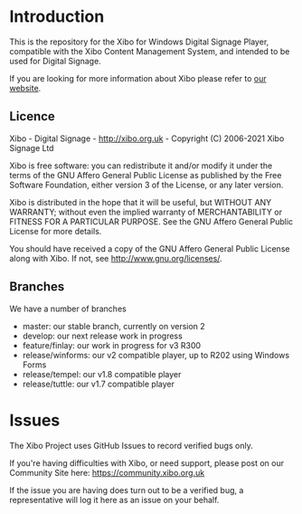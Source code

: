 # Introduction
This is the repository for the Xibo for Windows Digital Signage Player, compatible with the Xibo Content Management System, and intended to be used for Digital Signage.

If you are looking for more information about Xibo please refer to [our website](https://xibo.org.uk).



## Licence

Xibo - Digital Signage - http://xibo.org.uk - Copyright (C) 2006-2021 Xibo Signage Ltd

Xibo is free software: you can redistribute it and/or modify
it under the terms of the GNU Affero General Public License as published by
the Free Software Foundation, either version 3 of the License, or
any later version. 

Xibo is distributed in the hope that it will be useful,
but WITHOUT ANY WARRANTY; without even the implied warranty of
MERCHANTABILITY or FITNESS FOR A PARTICULAR PURPOSE.  See the
GNU Affero General Public License for more details.

You should have received a copy of the GNU Affero General Public License
along with Xibo.  If not, see <http://www.gnu.org/licenses/>. 



## Branches

We have a number of branches

- master: our stable branch, currently on version 2
- develop: our next release work in progress
- feature/finlay: our work in progress for v3 R300
- release/winforms: our v2 compatible player, up to R202 using Windows Forms
- release/tempel: our v1.8 compatible player
- release/tuttle: our v1.7 compatible player

# Issues

The Xibo Project uses GitHub Issues to record verified bugs only.

If you're having difficulties with Xibo, or need support,
please post on our Community Site here: https://community.xibo.org.uk 

If the issue you are having does turn out to be a verified bug, a 
representative will log it here as an issue on your behalf.
